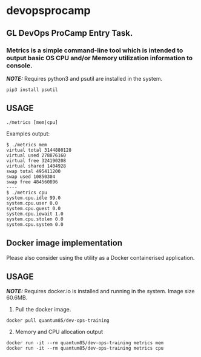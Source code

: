 # devopsprocamp
## GL DevOps ProCamp  Entry Task.

### Metrics is a simple command-line tool which is intended to output basic OS CPU and/or Memory utilization information to console.
***NOTE:*** Requires python3 and psutil are installed in the system.

```shell
pip3 install psutil
```
## USAGE
```shell
./metrics [mem|cpu]
```

Examples output:
```shell
$ ./metrics mem
virtual total 3144880128
virtual used 278876160
virtual free 324190208
virtual shared 1404928
swap total 495411200
swap used 10850304
swap free 484560896
----
$ ./metrics cpu
system.cpu.idle 99.0
system.cpu.user 0.0
system.cpu.guest 0.0
system.cpu.iowait 1.0
system.cpu.stolen 0.0
system.cpu.system 0.0
```

## Docker image implementation

Please also consider using the utility as a Docker containerised application.

## USAGE
***NOTE:***  Requires docker.io is installed and running in the system. Image size 60.6MB.
1. Pull the docker image.
```shell
docker pull quantum85/dev-ops-training
```
2. Memory and CPU allocation output

```shell
docker run -it --rm quantum85/dev-ops-training metrics mem
docker run -it --rm quantum85/dev-ops-training metrics cpu
```
